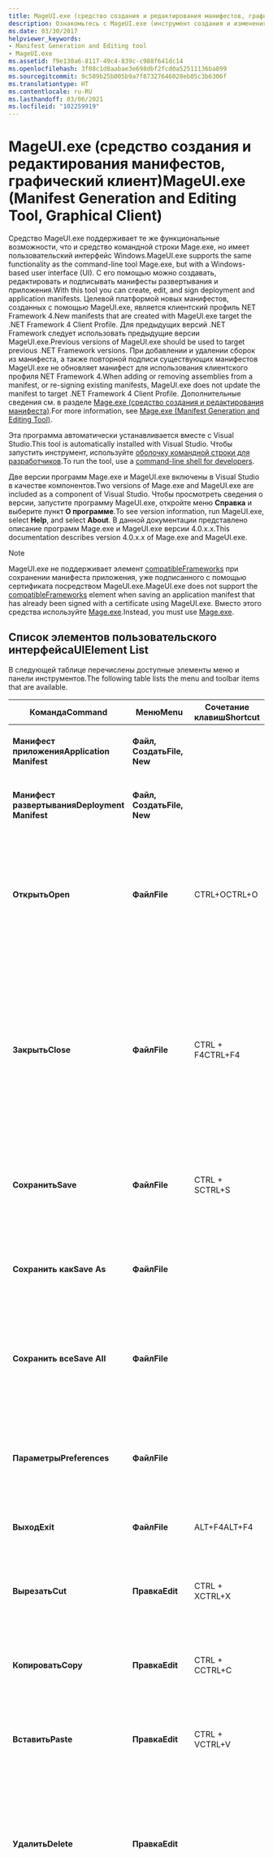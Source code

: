 ```yaml
---
title: MageUI.exe (средство создания и редактирования манифестов, графический клиент)
description: Ознакомьтесь с MageUI.exe (инструмент создания и изменения манифестов, графический клиент). С помощью этого инструмента графического пользовательского интерфейса можно создавать, редактировать и подписывать манифесты развертывания и приложения.
ms.date: 03/30/2017
helpviewer_keywords:
- Manifest Generation and Editing tool
- MageUI.exe
ms.assetid: f9e130a6-8117-49c4-839c-c988f641dc14
ms.openlocfilehash: 3f08c1d8aabae3e698dbf2fcd0a52511136ba899
ms.sourcegitcommit: 9c589b25b005b9a7f87327646020eb85c3b6306f
ms.translationtype: HT
ms.contentlocale: ru-RU
ms.lasthandoff: 03/06/2021
ms.locfileid: "102259919"
---
```

# <a name="mageuiexe-manifest-generation-and-editing-tool-graphical-client"></a><span data-ttu-id="c1126-104">MageUI.exe (средство создания и редактирования манифестов, графический клиент)</span><span class="sxs-lookup"><span data-stu-id="c1126-104">MageUI.exe (Manifest Generation and Editing Tool, Graphical Client)</span></span>

<span data-ttu-id="c1126-105">Средство MageUI.exe поддерживает те же функциональные возможности, что и средство командной строки Mage.exe, но имеет пользовательский интерфейс Windows.</span><span class="sxs-lookup"><span data-stu-id="c1126-105">MageUI.exe supports the same functionality as the command-line tool Mage.exe, but with a Windows-based user interface (UI).</span></span> <span data-ttu-id="c1126-106">С его помощью можно создавать, редактировать и подписывать манифесты развертывания и приложения.</span><span class="sxs-lookup"><span data-stu-id="c1126-106">With this tool you can create, edit, and sign deployment and application manifests.</span></span> <span data-ttu-id="c1126-107">Целевой платформой новых манифестов, созданных с помощью MageUI.exe, является клиентский профиль NET Framework 4.</span><span class="sxs-lookup"><span data-stu-id="c1126-107">New manifests that are created with MageUI.exe target the .NET Framework 4 Client Profile.</span></span> <span data-ttu-id="c1126-108">Для предыдущих версий .NET Framework следует использовать предыдущие версии MageUI.exe.</span><span class="sxs-lookup"><span data-stu-id="c1126-108">Previous versions of MageUI.exe should be used to target previous .NET Framework versions.</span></span> <span data-ttu-id="c1126-109">При добавлении и удалении сборок из манифеста, а также повторной подписи существующих манифестов MageUI.exe не обновляет манифест для использования клиентского профиля NET Framework 4.</span><span class="sxs-lookup"><span data-stu-id="c1126-109">When adding or removing assemblies from a manifest, or re-signing existing manifests, MageUI.exe does not update the manifest to target .NET Framework 4 Client Profile.</span></span> <span data-ttu-id="c1126-110">Дополнительные сведения см. в разделе [Mage.exe (средство создания и редактирования манифеста)](mage-exe-manifest-generation-and-editing-tool.md).</span><span class="sxs-lookup"><span data-stu-id="c1126-110">For more information, see [Mage.exe (Manifest Generation and Editing Tool)](mage-exe-manifest-generation-and-editing-tool.md).</span></span>

 <span data-ttu-id="c1126-111">Эта программа автоматически устанавливается вместе с Visual Studio.</span><span class="sxs-lookup"><span data-stu-id="c1126-111">This tool is automatically installed with Visual Studio.</span></span> <span data-ttu-id="c1126-112">Чтобы запустить инструмент, используйте [оболочку командной строки для разработчиков](/visualstudio/ide/reference/command-prompt-powershell).</span><span class="sxs-lookup"><span data-stu-id="c1126-112">To run the tool, use a [command-line shell for developers](/visualstudio/ide/reference/command-prompt-powershell).</span></span>

 <span data-ttu-id="c1126-113">Две версии программ Mage.exe и MageUI.exe включены в Visual Studio в качестве компонентов.</span><span class="sxs-lookup"><span data-stu-id="c1126-113">Two versions of Mage.exe and MageUI.exe are included as a component of Visual Studio.</span></span> <span data-ttu-id="c1126-114">Чтобы просмотреть сведения о версии, запустите программу MageUI.exe, откройте меню **Справка** и выберите пункт **О программе**.</span><span class="sxs-lookup"><span data-stu-id="c1126-114">To see version information, run MageUI.exe, select **Help**, and select **About**.</span></span> <span data-ttu-id="c1126-115">В данной документации представлено описание программ Mage.exe и MageUI.exe версии 4.0.x.x.</span><span class="sxs-lookup"><span data-stu-id="c1126-115">This documentation describes version 4.0.x.x of Mage.exe and MageUI.exe.</span></span>

> [!NOTE]
> <span data-ttu-id="c1126-116">MageUI.exe не поддерживает элемент [compatibleFrameworks](/visualstudio/deployment/compatibleframeworks-element-clickonce-deployment) при сохранении манифеста приложения, уже подписанного с помощью сертификата посредством MageUI.exe.</span><span class="sxs-lookup"><span data-stu-id="c1126-116">MageUI.exe does not support the [compatibleFrameworks](/visualstudio/deployment/compatibleframeworks-element-clickonce-deployment) element when saving an application manifest that has already been signed with a certificate using MageUI.exe.</span></span> <span data-ttu-id="c1126-117">Вместо этого средства используйте [Mage.exe](mage-exe-manifest-generation-and-editing-tool.md).</span><span class="sxs-lookup"><span data-stu-id="c1126-117">Instead, you must use [Mage.exe](mage-exe-manifest-generation-and-editing-tool.md).</span></span>  
  
## <a name="uielement-list"></a><span data-ttu-id="c1126-118">Список элементов пользовательского интерфейса</span><span class="sxs-lookup"><span data-stu-id="c1126-118">UIElement List</span></span>  

 <span data-ttu-id="c1126-119">В следующей таблице перечислены доступные элементы меню и панели инструментов.</span><span class="sxs-lookup"><span data-stu-id="c1126-119">The following table lists the menu and toolbar items that are available.</span></span>  
  
|<span data-ttu-id="c1126-120">Команда</span><span class="sxs-lookup"><span data-stu-id="c1126-120">Command</span></span>|<span data-ttu-id="c1126-121">Меню</span><span class="sxs-lookup"><span data-stu-id="c1126-121">Menu</span></span>|<span data-ttu-id="c1126-122">Сочетание клавиш</span><span class="sxs-lookup"><span data-stu-id="c1126-122">Shortcut</span></span>|<span data-ttu-id="c1126-123">Описание</span><span class="sxs-lookup"><span data-stu-id="c1126-123">Description</span></span>|  
|-------------|----------|--------------|-----------------|  
|<span data-ttu-id="c1126-124">**Манифест приложения**</span><span class="sxs-lookup"><span data-stu-id="c1126-124">**Application Manifest**</span></span>|<span data-ttu-id="c1126-125">**Файл, Создать**</span><span class="sxs-lookup"><span data-stu-id="c1126-125">**File, New**</span></span>||<span data-ttu-id="c1126-126">Создает новый манифест приложения.</span><span class="sxs-lookup"><span data-stu-id="c1126-126">Creates a new application manifest.</span></span>|  
|<span data-ttu-id="c1126-127">**Манифест развертывания**</span><span class="sxs-lookup"><span data-stu-id="c1126-127">**Deployment Manifest**</span></span>|<span data-ttu-id="c1126-128">**Файл, Создать**</span><span class="sxs-lookup"><span data-stu-id="c1126-128">**File, New**</span></span>||<span data-ttu-id="c1126-129">Создает новый манифест развертывания.</span><span class="sxs-lookup"><span data-stu-id="c1126-129">Creates a new deployment manifest.</span></span>|  
|<span data-ttu-id="c1126-130">**Открыть**</span><span class="sxs-lookup"><span data-stu-id="c1126-130">**Open**</span></span>|<span data-ttu-id="c1126-131">**Файл**</span><span class="sxs-lookup"><span data-stu-id="c1126-131">**File**</span></span>|<span data-ttu-id="c1126-132">CTRL+O</span><span class="sxs-lookup"><span data-stu-id="c1126-132">CTRL+O</span></span>|<span data-ttu-id="c1126-133">Открывает для редактирования существующий манифест развертывания, манифест приложения или лицензию доверия.</span><span class="sxs-lookup"><span data-stu-id="c1126-133">Opens an existing deployment manifest, application manifest, or trust license for editing.</span></span>|  
|<span data-ttu-id="c1126-134">**Закрыть**</span><span class="sxs-lookup"><span data-stu-id="c1126-134">**Close**</span></span>|<span data-ttu-id="c1126-135">**Файл**</span><span class="sxs-lookup"><span data-stu-id="c1126-135">**File**</span></span>|<span data-ttu-id="c1126-136">CTRL + F4</span><span class="sxs-lookup"><span data-stu-id="c1126-136">CTRL+F4</span></span>|<span data-ttu-id="c1126-137">Закрывает открытый файл.</span><span class="sxs-lookup"><span data-stu-id="c1126-137">Closes an open file.</span></span><br /><br /> <span data-ttu-id="c1126-138">Если файл был изменен, MageUI.exe выводит запрос о повторной подписи файла открытым ключом, парой ключей или сохраненным сертификатом.</span><span class="sxs-lookup"><span data-stu-id="c1126-138">If you modify a file before closing it, MageUI.exe prompts you to re-sign the file with a public key, key pair, or stored certificate.</span></span>|  
|<span data-ttu-id="c1126-139">**Сохранить**</span><span class="sxs-lookup"><span data-stu-id="c1126-139">**Save**</span></span>|<span data-ttu-id="c1126-140">**Файл**</span><span class="sxs-lookup"><span data-stu-id="c1126-140">**File**</span></span>|<span data-ttu-id="c1126-141">CTRL + S</span><span class="sxs-lookup"><span data-stu-id="c1126-141">CTRL+S</span></span>|<span data-ttu-id="c1126-142">Сохраняет на диск документ, на котором находится фокус пользовательского ввода.</span><span class="sxs-lookup"><span data-stu-id="c1126-142">Saves to disk the document which currently has user input focus.</span></span>|  
|<span data-ttu-id="c1126-143">**Сохранить как**</span><span class="sxs-lookup"><span data-stu-id="c1126-143">**Save As**</span></span>|<span data-ttu-id="c1126-144">**Файл**</span><span class="sxs-lookup"><span data-stu-id="c1126-144">**File**</span></span>||<span data-ttu-id="c1126-145">Сохраняет файл на диск, позволяя указать новое имя и местоположение файла.</span><span class="sxs-lookup"><span data-stu-id="c1126-145">Saves a file to disk, enabling you to supply a new file name and/or location.</span></span>|  
|<span data-ttu-id="c1126-146">**Сохранить все**</span><span class="sxs-lookup"><span data-stu-id="c1126-146">**Save All**</span></span>|<span data-ttu-id="c1126-147">**Файл**</span><span class="sxs-lookup"><span data-stu-id="c1126-147">**File**</span></span>||<span data-ttu-id="c1126-148">Сохраняет изменения, внесенные во все файлы, открытые в настоящий момент в программе MageUI.exe.</span><span class="sxs-lookup"><span data-stu-id="c1126-148">Saves the changes made to all files currently open within MageUI.exe.</span></span>|  
|<span data-ttu-id="c1126-149">**Параметры**</span><span class="sxs-lookup"><span data-stu-id="c1126-149">**Preferences**</span></span>|<span data-ttu-id="c1126-150">**Файл**</span><span class="sxs-lookup"><span data-stu-id="c1126-150">**File**</span></span>||<span data-ttu-id="c1126-151">Открывает диалоговое окно **Параметры**.</span><span class="sxs-lookup"><span data-stu-id="c1126-151">Opens the **Preferences** dialog box.</span></span> <span data-ttu-id="c1126-152">Дополнительные сведения см. в следующем разделе.</span><span class="sxs-lookup"><span data-stu-id="c1126-152">See the following section for more information.</span></span>|  
|<span data-ttu-id="c1126-153">**Выход**</span><span class="sxs-lookup"><span data-stu-id="c1126-153">**Exit**</span></span>|<span data-ttu-id="c1126-154">**Файл**</span><span class="sxs-lookup"><span data-stu-id="c1126-154">**File**</span></span>|<span data-ttu-id="c1126-155">ALT+F4</span><span class="sxs-lookup"><span data-stu-id="c1126-155">ALT+F4</span></span>|<span data-ttu-id="c1126-156">Закрывает программу MageUI.exe.</span><span class="sxs-lookup"><span data-stu-id="c1126-156">Quits MageUI.exe.</span></span>|  
|<span data-ttu-id="c1126-157">**Вырезать**</span><span class="sxs-lookup"><span data-stu-id="c1126-157">**Cut**</span></span>|<span data-ttu-id="c1126-158">**Правка**</span><span class="sxs-lookup"><span data-stu-id="c1126-158">**Edit**</span></span>|<span data-ttu-id="c1126-159">CTRL + X</span><span class="sxs-lookup"><span data-stu-id="c1126-159">CTRL+X</span></span>|<span data-ttu-id="c1126-160">Удаляет выделенный текст из приложения и перемещает его в буфер обмена системы.</span><span class="sxs-lookup"><span data-stu-id="c1126-160">Removes the currently selected text from the application and moves it to the system Clipboard.</span></span>|  
|<span data-ttu-id="c1126-161">**Копировать**</span><span class="sxs-lookup"><span data-stu-id="c1126-161">**Copy**</span></span>|<span data-ttu-id="c1126-162">**Правка**</span><span class="sxs-lookup"><span data-stu-id="c1126-162">**Edit**</span></span>|<span data-ttu-id="c1126-163">CTRL + C</span><span class="sxs-lookup"><span data-stu-id="c1126-163">CTRL+C</span></span>|<span data-ttu-id="c1126-164">Копирует выделенный текст в буфер обмена системы.</span><span class="sxs-lookup"><span data-stu-id="c1126-164">Copies the currently selected text to the system Clipboard.</span></span>|  
|<span data-ttu-id="c1126-165">**Вставить**</span><span class="sxs-lookup"><span data-stu-id="c1126-165">**Paste**</span></span>|<span data-ttu-id="c1126-166">**Правка**</span><span class="sxs-lookup"><span data-stu-id="c1126-166">**Edit**</span></span>|<span data-ttu-id="c1126-167">CTRL + V</span><span class="sxs-lookup"><span data-stu-id="c1126-167">CTRL+V</span></span>|<span data-ttu-id="c1126-168">Вставляет текст из буфера обмена системы в активный текстовый элемент.</span><span class="sxs-lookup"><span data-stu-id="c1126-168">Pastes text from the system Clipboard into the currently active text element.</span></span>|  
|<span data-ttu-id="c1126-169">**Удалить**</span><span class="sxs-lookup"><span data-stu-id="c1126-169">**Delete**</span></span>|<span data-ttu-id="c1126-170">**Правка**</span><span class="sxs-lookup"><span data-stu-id="c1126-170">**Edit**</span></span>||<span data-ttu-id="c1126-171">Удаляет выбранный в списке элемент, например лицензию доверия на вкладке **Манифест развертывания**.</span><span class="sxs-lookup"><span data-stu-id="c1126-171">Deletes an element currently selected in a list, such as a trust license on the **Deployment Manifest** tab.</span></span>|  
|<span data-ttu-id="c1126-172">**Закрыть все**</span><span class="sxs-lookup"><span data-stu-id="c1126-172">**Close All**</span></span>|<span data-ttu-id="c1126-173">**Окно**</span><span class="sxs-lookup"><span data-stu-id="c1126-173">**Window**</span></span>||<span data-ttu-id="c1126-174">Закрывает все файлы, открытые в MageUI.exe в настоящий момент.</span><span class="sxs-lookup"><span data-stu-id="c1126-174">Closes all files currently open in MageUI.exe.</span></span> <span data-ttu-id="c1126-175">Для файлов, которые требуется сохранить, MageUI.exe выводит соответствующий запрос.</span><span class="sxs-lookup"><span data-stu-id="c1126-175">If one or more files need saving, MageUI.exe prompts you to save them.</span></span> <span data-ttu-id="c1126-176">MageUI.exe также отображает запрос на выбор ключа подписи для каждого неподписанного или измененного файла.</span><span class="sxs-lookup"><span data-stu-id="c1126-176">MageUI.exe also prompts you to select a signing key for each unsigned or changed file.</span></span>|  
|<span data-ttu-id="c1126-177">**О программе**</span><span class="sxs-lookup"><span data-stu-id="c1126-177">**About**</span></span>|<span data-ttu-id="c1126-178">**Справка**</span><span class="sxs-lookup"><span data-stu-id="c1126-178">**Help**</span></span>||<span data-ttu-id="c1126-179">Отображает сведения о версии MageUI.exe и соответствующих авторских правах.</span><span class="sxs-lookup"><span data-stu-id="c1126-179">Displays version and copyright information about MageUI.exe.</span></span>|  
  
## <a name="preferences-dialog-box"></a><span data-ttu-id="c1126-180">Диалоговое окно "Параметры"</span><span class="sxs-lookup"><span data-stu-id="c1126-180">Preferences Dialog Box</span></span>  

 <span data-ttu-id="c1126-181">Диалоговое окно **Параметры** содержит следующие элементы.</span><span class="sxs-lookup"><span data-stu-id="c1126-181">The **Preferences** dialog box contains the following elements.</span></span>  
  
|<span data-ttu-id="c1126-182">Элемент пользовательского интерфейса</span><span class="sxs-lookup"><span data-stu-id="c1126-182">UI Element</span></span>|<span data-ttu-id="c1126-183">Описание</span><span class="sxs-lookup"><span data-stu-id="c1126-183">Description</span></span>|  
|----------------|-----------------|  
|<span data-ttu-id="c1126-184">**Подписывать при сохранении**</span><span class="sxs-lookup"><span data-stu-id="c1126-184">**Sign on save**</span></span>|<span data-ttu-id="c1126-185">Выводит запрос на подпись файла при сохранении внесенных изменений.</span><span class="sxs-lookup"><span data-stu-id="c1126-185">Prompts you to sign a file whenever you save your modifications.</span></span>|  
|<span data-ttu-id="c1126-186">**Использовать сертификат подписи по умолчанию**</span><span class="sxs-lookup"><span data-stu-id="c1126-186">**Use default signing certificate**</span></span>|<span data-ttu-id="c1126-187">Использует для подписи всех файлов ключ, введенный в текстовом поле **Файл сертификата**.</span><span class="sxs-lookup"><span data-stu-id="c1126-187">Uses the key entered in the **Certificate file** text box to sign all files.</span></span> <span data-ttu-id="c1126-188">В результате будет отключен запрос на подпись, который обычно выводится при сохранении файла, если выбран параметр **Подписывать при сохранении**.</span><span class="sxs-lookup"><span data-stu-id="c1126-188">This eliminates the signing prompt that typically appears when you save a file and **Sign on Save** is selected.</span></span> <span data-ttu-id="c1126-189">Для выбора файла ключа нажмите кнопку с многоточием ( **...** ), расположенную рядом с текстовым полем **Файл сертификата**.</span><span class="sxs-lookup"><span data-stu-id="c1126-189">Use the ellipsis (**…**) button next to the **Certificate file** text box to select a key file.</span></span>|  
|<span data-ttu-id="c1126-190">Алгоритм хэш-кода</span><span class="sxs-lookup"><span data-stu-id="c1126-190">Digest algorithm</span></span>|<span data-ttu-id="c1126-191">Определяет алгоритм создания дайджестов зависимостей.</span><span class="sxs-lookup"><span data-stu-id="c1126-191">Specifies the algorithm to generate dependency digests with.</span></span> <span data-ttu-id="c1126-192">Допустимые значения: sha256RSA и sha1RSA.</span><span class="sxs-lookup"><span data-stu-id="c1126-192">Value must be "sha256RSA" or "sha1RSA".</span></span> <span data-ttu-id="c1126-193">Значение по умолчанию — SHA1.</span><span class="sxs-lookup"><span data-stu-id="c1126-193">Uses SHA1 as the default.</span></span> <span data-ttu-id="c1126-194">Используется как в манифестах приложения, так и в манифестах развертывания.</span><span class="sxs-lookup"><span data-stu-id="c1126-194">Used both in application and deployment manifests.</span></span> <span data-ttu-id="c1126-195">Если при сохранении манифеста пользователь предоставляет сертификат, то при создании дайджестов зависимостей используются указанные в сертификате алгоритмы.</span><span class="sxs-lookup"><span data-stu-id="c1126-195">If the user provides a certificate when saving the manifest, uses the algorithms in the certificate to generate dependency digests with.</span></span>|  
  
## <a name="signing-options-dialog-box"></a><span data-ttu-id="c1126-196">Диалоговое окно "Параметры создания подписей"</span><span class="sxs-lookup"><span data-stu-id="c1126-196">Signing Options Dialog Box</span></span>  

 <span data-ttu-id="c1126-197">Диалоговое окно **Параметры создания подписей** отображается при сохранении манифеста или лицензии доверия в первый раз, а также при изменении манифеста или лицензии доверия.</span><span class="sxs-lookup"><span data-stu-id="c1126-197">The **Signing Options** dialog box appears when you save a manifest or trust license for the first time, or when you change a manifest or trust license.</span></span> <span data-ttu-id="c1126-198">Это окно появляется, только если в диалоговом окне **Параметры** выбран параметр **Подписывать при сохранении**.</span><span class="sxs-lookup"><span data-stu-id="c1126-198">It only appears if the **Sign on Save** option in the **Preferences** dialog box is selected.</span></span> <span data-ttu-id="c1126-199">При подписи манифеста, задающего значение в текстовом поле **URI-код метки времени**, необходимо подключение к Интернету.</span><span class="sxs-lookup"><span data-stu-id="c1126-199">You must be connected to the Internet when signing a manifest that specifies a value in the **TimeStamping URI** text box.</span></span>  
  
 <span data-ttu-id="c1126-200">Это диалоговое окно содержит следующие элементы.</span><span class="sxs-lookup"><span data-stu-id="c1126-200">This dialog box contains the following elements.</span></span>  
  
|<span data-ttu-id="c1126-201">Элемент пользовательского интерфейса</span><span class="sxs-lookup"><span data-stu-id="c1126-201">UI Element</span></span>|<span data-ttu-id="c1126-202">Описание</span><span class="sxs-lookup"><span data-stu-id="c1126-202">Description</span></span>|  
|----------------|-----------------|  
|<span data-ttu-id="c1126-203">**Подписывать файлом сертификата**</span><span class="sxs-lookup"><span data-stu-id="c1126-203">**Sign with certificate file**</span></span>|<span data-ttu-id="c1126-204">Подписывает манифест цифровым сертификатом, хранящимся в файловой системе.</span><span class="sxs-lookup"><span data-stu-id="c1126-204">Signs the manifest with a digital certificate stored on the file system.</span></span>|  
|<span data-ttu-id="c1126-205">**Файл**</span><span class="sxs-lookup"><span data-stu-id="c1126-205">**File**</span></span>|<span data-ttu-id="c1126-206">Предоставляет область для ввода пути к PFX-файлу, представляющему сертификат.</span><span class="sxs-lookup"><span data-stu-id="c1126-206">Provides an area to type the path to the .pfx file representing the certificate.</span></span>|  
|<span data-ttu-id="c1126-207">**...**</span><span class="sxs-lookup"><span data-stu-id="c1126-207">**...**</span></span>|<span data-ttu-id="c1126-208">Открывает диалоговое окно **Выбор файла**, где можно выбрать существующий PFX-файл.</span><span class="sxs-lookup"><span data-stu-id="c1126-208">Opens a **Choose File** dialog box for selecting an existing .pfx file.</span></span>|  
|<span data-ttu-id="c1126-209">**Создать**</span><span class="sxs-lookup"><span data-stu-id="c1126-209">**New**</span></span>|<span data-ttu-id="c1126-210">Создает новый PFX-файл, не подлежащий проверке при помощи центра сертификации.</span><span class="sxs-lookup"><span data-stu-id="c1126-210">Generates a new .pfx that is not verifiable through a Certificate Authority (CA).</span></span> <span data-ttu-id="c1126-211">Подробнее о типах сертификатов, используемых для подписи развертываний ClickOnce, см. в разделе [Общие сведения о развертывании доверенных приложений](/visualstudio/deployment/trusted-application-deployment-overview).</span><span class="sxs-lookup"><span data-stu-id="c1126-211">For more information about the types of certificates used for signing ClickOnce deployments, see [Trusted Application Deployment Overview](/visualstudio/deployment/trusted-application-deployment-overview).</span></span>|  
|<span data-ttu-id="c1126-212">**Пароль**</span><span class="sxs-lookup"><span data-stu-id="c1126-212">**Password**</span></span>|<span data-ttu-id="c1126-213">Предоставляет область для ввода пароля, используемого для подписи этим сертификатом.</span><span class="sxs-lookup"><span data-stu-id="c1126-213">Provides an area to type the password used for signing with this certificate.</span></span> <span data-ttu-id="c1126-214">Если пароль не требуется, это поле можно оставить пустым.</span><span class="sxs-lookup"><span data-stu-id="c1126-214">If not applicable, can be left blank.</span></span>|  
|<span data-ttu-id="c1126-215">**Подписывать сохраненным сертификатом**</span><span class="sxs-lookup"><span data-stu-id="c1126-215">**Sign with stored certificate**</span></span>|<span data-ttu-id="c1126-216">Отображает список цифровых сертификатов, находящихся в хранилище сертификатов на компьютере, в котором можно выбрать нужный сертификат.</span><span class="sxs-lookup"><span data-stu-id="c1126-216">Displays a selectable list of digital certificates stored in your computer's certificate store.</span></span>|  
|<span data-ttu-id="c1126-217">**URI-код метки времени**</span><span class="sxs-lookup"><span data-stu-id="c1126-217">**TimeStamping URI**</span></span>|<span data-ttu-id="c1126-218">Отображает URL-адрес (уникальный код ресурса) службы цифровых меток времени.</span><span class="sxs-lookup"><span data-stu-id="c1126-218">Displays the Uniform Resource Locator (URI) of a digital timestamping service.</span></span> <span data-ttu-id="c1126-219">Установка меток времени в манифестах предотвращает необходимость повторной подписи манифестов, когда срок действия цифрового сертификата истекает до развертывания следующей версии приложения.</span><span class="sxs-lookup"><span data-stu-id="c1126-219">Timestamping the manifests prevents you from having to re-sign the manifests if your digital certificate expires before you deploy the next version of your application.</span></span> <span data-ttu-id="c1126-220">Дополнительные сведения см. в статье [Члены программы корневых сертификатов Windows](/previous-versions/windows/it-pro/windows-server-2012-R2-and-2012/dn265983(v=ws.11)) и в разделе [ClickOnce и технология Authenticode](/visualstudio/deployment/clickonce-and-authenticode).</span><span class="sxs-lookup"><span data-stu-id="c1126-220">For more information, see [Windows root certificate program members](/previous-versions/windows/it-pro/windows-server-2012-R2-and-2012/dn265983(v=ws.11)) and [ClickOnce and Authenticode](/visualstudio/deployment/clickonce-and-authenticode).</span></span>|  
|<span data-ttu-id="c1126-221">**Не подписывать**</span><span class="sxs-lookup"><span data-stu-id="c1126-221">**Don't Sign**</span></span>|<span data-ttu-id="c1126-222">Позволяет сохранить манифест без добавления подписи из цифрового сертификата.</span><span class="sxs-lookup"><span data-stu-id="c1126-222">Allows you to save the manifest without adding a signature from a digital certificate.</span></span>|  
  
## <a name="tab-and-panel-descriptions"></a><span data-ttu-id="c1126-223">Описания вкладок и областей</span><span class="sxs-lookup"><span data-stu-id="c1126-223">Tab and Panel Descriptions</span></span>  

 <span data-ttu-id="c1126-224">Когда документ открывается в MageUI.exe, он отображается на отдельной вкладке.</span><span class="sxs-lookup"><span data-stu-id="c1126-224">When you open a document with MageUI.exe, it appears within its own tab page.</span></span> <span data-ttu-id="c1126-225">Каждая вкладка содержит набор областей свойств.</span><span class="sxs-lookup"><span data-stu-id="c1126-225">Each tab contains a set of property panels.</span></span> <span data-ttu-id="c1126-226">Области содержат сгруппированные поднаборы данных документа.</span><span class="sxs-lookup"><span data-stu-id="c1126-226">The panels contain grouped subsets of the document's data.</span></span>  
  
### <a name="application-manifest-tab"></a><span data-ttu-id="c1126-227">Вкладка "Манифест приложения"</span><span class="sxs-lookup"><span data-stu-id="c1126-227">Application Manifest Tab</span></span>  

 <span data-ttu-id="c1126-228">На вкладке **Манифест приложения** приводится содержимое манифеста приложения.</span><span class="sxs-lookup"><span data-stu-id="c1126-228">The **Application Manifest** tab displays the contents of an application manifest.</span></span> <span data-ttu-id="c1126-229">В манифесте приложения описаны все файлы, включенные в развертывание, а также разрешения, требуемые для выполнения приложения на клиентском компьютере.</span><span class="sxs-lookup"><span data-stu-id="c1126-229">The application manifest describes all files included with the deployment, and the permissions required for the application to run on the client.</span></span>  
  
 <span data-ttu-id="c1126-230">Вкладка **Манифест приложения** содержит перечисленные ниже вкладки.</span><span class="sxs-lookup"><span data-stu-id="c1126-230">The **Application Manifest** tab contains the following tabs.</span></span>  
  
|<span data-ttu-id="c1126-231">Элемент пользовательского интерфейса</span><span class="sxs-lookup"><span data-stu-id="c1126-231">UI Element</span></span>|<span data-ttu-id="c1126-232">Описание</span><span class="sxs-lookup"><span data-stu-id="c1126-232">Description</span></span>|  
|----------------|-----------------|  
|<span data-ttu-id="c1126-233">**Name**</span><span class="sxs-lookup"><span data-stu-id="c1126-233">**Name**</span></span>|<span data-ttu-id="c1126-234">Задает идентификационные сведения о развертывании.</span><span class="sxs-lookup"><span data-stu-id="c1126-234">Specifies identifying information about this deployment.</span></span>|  
|<span data-ttu-id="c1126-235">**Описание**</span><span class="sxs-lookup"><span data-stu-id="c1126-235">**Description**</span></span>|<span data-ttu-id="c1126-236">Задает сведения об издателе, продукте и поддержке.</span><span class="sxs-lookup"><span data-stu-id="c1126-236">Specifies publisher, product, and support information.</span></span>|  
|<span data-ttu-id="c1126-237">**Параметры приложения**</span><span class="sxs-lookup"><span data-stu-id="c1126-237">**Application Options**</span></span>|<span data-ttu-id="c1126-238">Определяет, является ли это приложение браузерным и является ли этот манифест источником информации о доверии.</span><span class="sxs-lookup"><span data-stu-id="c1126-238">Specifies whether this is a browser application, and whether this manifest is the source of trust information.</span></span>|  
|<span data-ttu-id="c1126-239">**Файлы**</span><span class="sxs-lookup"><span data-stu-id="c1126-239">**Files**</span></span>|<span data-ttu-id="c1126-240">Задает все файлы, образующие это развертывание.</span><span class="sxs-lookup"><span data-stu-id="c1126-240">Specifies all of the files that constitute this deployment.</span></span>|  
|<span data-ttu-id="c1126-241">**Требуемые разрешения**</span><span class="sxs-lookup"><span data-stu-id="c1126-241">**Permissions Required**</span></span>|<span data-ttu-id="c1126-242">Задает минимальный набор разрешений, требуемый для выполнения приложения на клиентском компьютере.</span><span class="sxs-lookup"><span data-stu-id="c1126-242">Specifies the minimum permission set required by the application to run on a client.</span></span>|  
  
### <a name="name-tab"></a><span data-ttu-id="c1126-243">Вкладка "Имя"</span><span class="sxs-lookup"><span data-stu-id="c1126-243">Name Tab</span></span>  

 <span data-ttu-id="c1126-244">При создании или открытии манифеста приложения отображается вкладка **Имя**.</span><span class="sxs-lookup"><span data-stu-id="c1126-244">The **Name** tab is displayed when you first create or open an application manifest.</span></span> <span data-ttu-id="c1126-245">Она содержит уникальный идентификатор развертывания. На ней также может указываться допустимая целевая платформа.</span><span class="sxs-lookup"><span data-stu-id="c1126-245">It uniquely identifies the deployment, and optionally specifies a valid target platform.</span></span>  
  
|<span data-ttu-id="c1126-246">Элемент пользовательского интерфейса</span><span class="sxs-lookup"><span data-stu-id="c1126-246">UI Element</span></span>|<span data-ttu-id="c1126-247">Описание</span><span class="sxs-lookup"><span data-stu-id="c1126-247">Description</span></span>|  
|----------------|-----------------|  
|<span data-ttu-id="c1126-248">**Name**</span><span class="sxs-lookup"><span data-stu-id="c1126-248">**Name**</span></span>|<span data-ttu-id="c1126-249">Обязательный.</span><span class="sxs-lookup"><span data-stu-id="c1126-249">Required.</span></span> <span data-ttu-id="c1126-250">Имя манифеста приложения.</span><span class="sxs-lookup"><span data-stu-id="c1126-250">The name of the application manifest.</span></span> <span data-ttu-id="c1126-251">Как правило, совпадает с именем файла.</span><span class="sxs-lookup"><span data-stu-id="c1126-251">Usually the same as the file name.</span></span>|  
|<span data-ttu-id="c1126-252">**Version**</span><span class="sxs-lookup"><span data-stu-id="c1126-252">**Version**</span></span>|<span data-ttu-id="c1126-253">Обязательный.</span><span class="sxs-lookup"><span data-stu-id="c1126-253">Required.</span></span> <span data-ttu-id="c1126-254">Номер версии развертывания в форме *N.N.N.N*.</span><span class="sxs-lookup"><span data-stu-id="c1126-254">The version number of the deployment in the form *N.N.N.N*.</span></span> <span data-ttu-id="c1126-255">Обязательным является только первый основной номер сборки.</span><span class="sxs-lookup"><span data-stu-id="c1126-255">Only the first major build number is required.</span></span> <span data-ttu-id="c1126-256">Например, для приложения версии 1.0 допустимы значения `1`, `1.0`, `1.0.0` и `1.0.0.0`.</span><span class="sxs-lookup"><span data-stu-id="c1126-256">For example, for version 1.0 of an application, valid values would include `1`, `1.0`, `1.0.0`, and `1.0.0.0`.</span></span>|  
|<span data-ttu-id="c1126-257">**Процессор**</span><span class="sxs-lookup"><span data-stu-id="c1126-257">**Processor**</span></span>|<span data-ttu-id="c1126-258">Необязательный элемент.</span><span class="sxs-lookup"><span data-stu-id="c1126-258">Optional.</span></span> <span data-ttu-id="c1126-259">Архитектура компьютера, в которой может выполняться это развертывание.</span><span class="sxs-lookup"><span data-stu-id="c1126-259">The machine architecture on which this deployment can run.</span></span> <span data-ttu-id="c1126-260">Значение по умолчанию — `msil`, то есть язык MSIL, который является форматом по умолчанию для всех управляемых сборок.</span><span class="sxs-lookup"><span data-stu-id="c1126-260">The default is `msil`, or Microsoft Intermediate Language, which is the default format of all managed assemblies.</span></span> <span data-ttu-id="c1126-261">Это поле следует изменять, если была выполнена предварительная компиляция сборок приложения для конкретной архитектуры.</span><span class="sxs-lookup"><span data-stu-id="c1126-261">Change this field if you have pre-compiled the assemblies in your application for a specific architecture.</span></span> <span data-ttu-id="c1126-262">Подробнее о предварительной компиляции см. в разделе [Ngen.exe (генератор образов в машинном коде)](ngen-exe-native-image-generator.md).</span><span class="sxs-lookup"><span data-stu-id="c1126-262">For more information about pre-compilation, see [Ngen.exe (Native Image Generator)](ngen-exe-native-image-generator.md).</span></span>|  
|<span data-ttu-id="c1126-263">**Язык и региональные параметры**</span><span class="sxs-lookup"><span data-stu-id="c1126-263">**Culture**</span></span>|<span data-ttu-id="c1126-264">Необязательный элемент.</span><span class="sxs-lookup"><span data-stu-id="c1126-264">Optional.</span></span> <span data-ttu-id="c1126-265">Состоящий из двух частей ISO-код страны и региона, где будет выполняться приложение.</span><span class="sxs-lookup"><span data-stu-id="c1126-265">The two-part ISO country and region code in which this application runs.</span></span> <span data-ttu-id="c1126-266">Значение по умолчанию — `neutral`.</span><span class="sxs-lookup"><span data-stu-id="c1126-266">The default is `neutral`.</span></span>|  
|<span data-ttu-id="c1126-267">**Токен открытого ключа**</span><span class="sxs-lookup"><span data-stu-id="c1126-267">**Public key token**</span></span>|<span data-ttu-id="c1126-268">Необязательно.</span><span class="sxs-lookup"><span data-stu-id="c1126-268">Optional.</span></span> <span data-ttu-id="c1126-269">Открытый ключ, которым был подписан этот манифест приложения.</span><span class="sxs-lookup"><span data-stu-id="c1126-269">The public key with which this application manifest has been signed.</span></span> <span data-ttu-id="c1126-270">Если это новый или неподписанный манифест, в этом поле будет значение `Unsigned`.</span><span class="sxs-lookup"><span data-stu-id="c1126-270">If this is a new or unsigned manifest, this field will appear as `Unsigned`.</span></span>|  
  
### <a name="description-tab"></a><span data-ttu-id="c1126-271">Вкладка "Описание"</span><span class="sxs-lookup"><span data-stu-id="c1126-271">Description Tab</span></span>  

 <span data-ttu-id="c1126-272">Эти сведения обычно содержатся в манифесте развертывания.</span><span class="sxs-lookup"><span data-stu-id="c1126-272">This information is usually provided within the deployment manifest.</span></span> <span data-ttu-id="c1126-273">Эти поля можно изменять только в том случае, если на вкладке **Параметры приложения** установлен флажок **Использовать манифест приложения для доверенной информации**.</span><span class="sxs-lookup"><span data-stu-id="c1126-273">These fields can only be modified if the **Use Application Manifest Trust Information** check box is selected on the **Application Options** tab.</span></span>  
  
|<span data-ttu-id="c1126-274">Элемент пользовательского интерфейса</span><span class="sxs-lookup"><span data-stu-id="c1126-274">UI Element</span></span>|<span data-ttu-id="c1126-275">Описание</span><span class="sxs-lookup"><span data-stu-id="c1126-275">Description</span></span>|  
|----------------|-----------------|  
|<span data-ttu-id="c1126-276">**Издатель**</span><span class="sxs-lookup"><span data-stu-id="c1126-276">**Publisher**</span></span>|<span data-ttu-id="c1126-277">Имя лица или организации, ответственных за приложение.</span><span class="sxs-lookup"><span data-stu-id="c1126-277">The name of the person or organization responsible for the application.</span></span> <span data-ttu-id="c1126-278">Это значение используется как имя папки в меню "Пуск".</span><span class="sxs-lookup"><span data-stu-id="c1126-278">This value is used as the Start menu folder name.</span></span>|  
|<span data-ttu-id="c1126-279">**Продукт**</span><span class="sxs-lookup"><span data-stu-id="c1126-279">**Product**</span></span>|<span data-ttu-id="c1126-280">Полное название продукта.</span><span class="sxs-lookup"><span data-stu-id="c1126-280">The full product name.</span></span> <span data-ttu-id="c1126-281">Если на вкладке **Параметры развертывания** манифеста развертывания для элемента **Тип приложения** выбрано значение **Установить локально**, это название появится в ссылке меню **Пуск** и в диалоговом окне **Установка и удаление программ** для этого приложения.</span><span class="sxs-lookup"><span data-stu-id="c1126-281">If you selected **Install Locally** for the **Application Type** element on the **Deployment Options** tab of the deployment manifest, this name will be what appears in the **Start** menu link and in **Add or Remove Programs** for this application.</span></span>|  
|<span data-ttu-id="c1126-282">**Техническая поддержка**</span><span class="sxs-lookup"><span data-stu-id="c1126-282">**Support Location**</span></span>|<span data-ttu-id="c1126-283">URL-адрес, по которому заказчики могут получить справку и поддержку по приложению.</span><span class="sxs-lookup"><span data-stu-id="c1126-283">The URL from which customers can obtain help and support for the application.</span></span>|  
  
### <a name="application-options-tab"></a><span data-ttu-id="c1126-284">Вкладка "Параметры приложения"</span><span class="sxs-lookup"><span data-stu-id="c1126-284">Application Options Tab</span></span>  
  
|<span data-ttu-id="c1126-285">Элемент пользовательского интерфейса</span><span class="sxs-lookup"><span data-stu-id="c1126-285">UI Element</span></span>|<span data-ttu-id="c1126-286">Описание</span><span class="sxs-lookup"><span data-stu-id="c1126-286">Description</span></span>|  
|----------------|-----------------|  
|<span data-ttu-id="c1126-287">**Приложение браузера Windows Presentation Foundation**</span><span class="sxs-lookup"><span data-stu-id="c1126-287">**Windows Presentation Foundation Browser Application**</span></span>|<span data-ttu-id="c1126-288">Указывает, является ли это приложение приложением WPF, выполняемым в браузере как приложение браузера XAML (XBAP).</span><span class="sxs-lookup"><span data-stu-id="c1126-288">Specifies whether this is a WPF application that runs in the browser as a XAML browser application (XBAP).</span></span>|  
|<span data-ttu-id="c1126-289">**Использовать манифест приложения для доверенной информации**</span><span class="sxs-lookup"><span data-stu-id="c1126-289">**Use Application Manifest Trust Information**</span></span>|<span data-ttu-id="c1126-290">Указывает, содержит ли этот манифест доверенную информацию.</span><span class="sxs-lookup"><span data-stu-id="c1126-290">Specifies whether this manifest contains trust information.</span></span>|  
  
### <a name="files-tab"></a><span data-ttu-id="c1126-291">Вкладка "Файлы"</span><span class="sxs-lookup"><span data-stu-id="c1126-291">Files Tab</span></span>  
  
|<span data-ttu-id="c1126-292">Элемент пользовательского интерфейса</span><span class="sxs-lookup"><span data-stu-id="c1126-292">UI Element</span></span>|<span data-ttu-id="c1126-293">Описание</span><span class="sxs-lookup"><span data-stu-id="c1126-293">Description</span></span>|  
|----------------|-----------------|  
|<span data-ttu-id="c1126-294">**Каталог приложения**</span><span class="sxs-lookup"><span data-stu-id="c1126-294">**Application directory**</span></span>|<span data-ttu-id="c1126-295">Каталог, в котором находятся файлы приложения.</span><span class="sxs-lookup"><span data-stu-id="c1126-295">The directory in which the application's files reside.</span></span> <span data-ttu-id="c1126-296">Для выбора каталога нажмите кнопку с многоточием ( **…** ).</span><span class="sxs-lookup"><span data-stu-id="c1126-296">Use the ellipses (**…**) button to select the directory.</span></span>|  
|<span data-ttu-id="c1126-297">**Заполнить**</span><span class="sxs-lookup"><span data-stu-id="c1126-297">**Populate**</span></span>|<span data-ttu-id="c1126-298">Добавляет в манифест приложения все файлы из каталога приложения и его подкаталогов.</span><span class="sxs-lookup"><span data-stu-id="c1126-298">Adds all of the files in the application directory and subdirectories to the application manifest.</span></span> <span data-ttu-id="c1126-299">Если средство MageUI.exe находит в каталоге единственный исполняемый файл, оно автоматически отмечает его как точку входа, то есть этот файл будет выполнен первым при запуске приложения ClickOnce на клиентском компьютере.</span><span class="sxs-lookup"><span data-stu-id="c1126-299">If MageUI.exe finds a single executable file in the directory, it automatically marks this as the Entry Point, which is the file first executed when the ClickOnce application is launched on the client.</span></span>|  
|<span data-ttu-id="c1126-300">**Файлы приложения**</span><span class="sxs-lookup"><span data-stu-id="c1126-300">**Application Files**</span></span>|<span data-ttu-id="c1126-301">Список всех файлов в приложении.</span><span class="sxs-lookup"><span data-stu-id="c1126-301">Lists all of the files in the application.</span></span> <span data-ttu-id="c1126-302">Каждый файл имеет три редактируемых атрибута, которые рассматриваются ниже.</span><span class="sxs-lookup"><span data-stu-id="c1126-302">Each file has three editable attributes, discussed below.</span></span>|  
|<span data-ttu-id="c1126-303">**Тип файла**</span><span class="sxs-lookup"><span data-stu-id="c1126-303">**File Type**</span></span>|<span data-ttu-id="c1126-304">Файл может иметь один из четырех следующих типов:</span><span class="sxs-lookup"><span data-stu-id="c1126-304">File Type can be one of four values:</span></span><br /><br /> <span data-ttu-id="c1126-305">— Нет.</span><span class="sxs-lookup"><span data-stu-id="c1126-305">-   None.</span></span><br /><span data-ttu-id="c1126-306">— Точка входа.</span><span class="sxs-lookup"><span data-stu-id="c1126-306">-   Entry Point.</span></span> <span data-ttu-id="c1126-307">Основной исполняемый файл приложения.</span><span class="sxs-lookup"><span data-stu-id="c1126-307">The application's primary executable.</span></span> <span data-ttu-id="c1126-308">Только один исполняемый файл может быть помечен как точка входа.</span><span class="sxs-lookup"><span data-stu-id="c1126-308">Only one executable file can be marked as the entry point.</span></span><br /><span data-ttu-id="c1126-309">— Файл данных.</span><span class="sxs-lookup"><span data-stu-id="c1126-309">-   Data File.</span></span> <span data-ttu-id="c1126-310">Файл, например в формате XML, который предоставляет данные приложению.</span><span class="sxs-lookup"><span data-stu-id="c1126-310">A file, such as an XML file, that supplies data to the application.</span></span><br /><span data-ttu-id="c1126-311">— Файл значка.</span><span class="sxs-lookup"><span data-stu-id="c1126-311">-   Icon File.</span></span> <span data-ttu-id="c1126-312">Значок приложения, который отображается на рабочем столе или в углу окна приложения.</span><span class="sxs-lookup"><span data-stu-id="c1126-312">An application icon, such as appears on the desktop or in the corner of an application's window.</span></span>|  
|<span data-ttu-id="c1126-313">**Необязательный**</span><span class="sxs-lookup"><span data-stu-id="c1126-313">**Optional**</span></span>|<span data-ttu-id="c1126-314">Файлы, отмеченные как необязательные, не загружаются при первичной установке или обновлении, однако они могут быть загружены с помощью API развертывания по запросу System.Deployment во время выполнения.</span><span class="sxs-lookup"><span data-stu-id="c1126-314">Files marked optional are not downloaded on initial install or update, but may be downloaded at run time using the System.Deployment On-Demand API.</span></span> <span data-ttu-id="c1126-315">Дополнительные сведения см. в разделе [Пошаговое руководство: скачивание сборок по требованию с помощью API развертывания ClickOnce с использованием конструктора](/visualstudio/deployment/walkthrough-downloading-assemblies-on-demand-with-the-clickonce-deployment-api-using-the-designer).</span><span class="sxs-lookup"><span data-stu-id="c1126-315">For more information, see [Walkthrough: Downloading Assemblies on Demand with the ClickOnce Deployment API Using the Designer](/visualstudio/deployment/walkthrough-downloading-assemblies-on-demand-with-the-clickonce-deployment-api-using-the-designer).</span></span>|  
|<span data-ttu-id="c1126-316">**Группа**</span><span class="sxs-lookup"><span data-stu-id="c1126-316">**Group**</span></span>|<span data-ttu-id="c1126-317">Метка для набора необязательных файлов.</span><span class="sxs-lookup"><span data-stu-id="c1126-317">A label for a set of optional files.</span></span> <span data-ttu-id="c1126-318">Метку "Группа" можно применить к набору файлов, а затем воспользоваться API развертывания по запросу, чтобы загрузить пакет файлов в одном вызове API.</span><span class="sxs-lookup"><span data-stu-id="c1126-318">You can apply a Group label to a set of files, and use the On-Demand API to download a batch of files with a single API call.</span></span>|  
  
### <a name="permissions-required-tab"></a><span data-ttu-id="c1126-319">Вкладка "Требуемые разрешения"</span><span class="sxs-lookup"><span data-stu-id="c1126-319">Permissions Required Tab</span></span>  

 <span data-ttu-id="c1126-320">Вкладка **Требуемые разрешения** позволяет предоставить приложению более широкий доступ к локальному компьютеру по сравнению с доступом, определенным параметрами по умолчанию.</span><span class="sxs-lookup"><span data-stu-id="c1126-320">Use the **Permissions Required** tab if you need to grant your application more access to the local computer than is granted by default.</span></span> <span data-ttu-id="c1126-321">Дополнительные сведения см. в разделе [Защита приложений ClickOnce](/visualstudio/deployment/securing-clickonce-applications).</span><span class="sxs-lookup"><span data-stu-id="c1126-321">For more information, see [Securing ClickOnce Applications](/visualstudio/deployment/securing-clickonce-applications).</span></span>  
  
|<span data-ttu-id="c1126-322">Элемент пользовательского интерфейса</span><span class="sxs-lookup"><span data-stu-id="c1126-322">UI Element</span></span>|<span data-ttu-id="c1126-323">Описание</span><span class="sxs-lookup"><span data-stu-id="c1126-323">Description</span></span>|  
|----------------|-----------------|  
|<span data-ttu-id="c1126-324">**Тип набора разрешений**</span><span class="sxs-lookup"><span data-stu-id="c1126-324">**Permission set type**</span></span>|<span data-ttu-id="c1126-325">Минимальный набор разрешений, требуемый для выполнения данного приложения на клиентском компьютере.</span><span class="sxs-lookup"><span data-stu-id="c1126-325">The minimum permission set required by this application to run on the client.</span></span> <span data-ttu-id="c1126-326">Описание наборов разрешений и требуемых ими разрешений см. в разделе [Именованные наборы разрешений](/previous-versions/dotnet/netframework-4.0/4652tyx7(v=vs.100)).</span><span class="sxs-lookup"><span data-stu-id="c1126-326">For a description of these permission sets and which permissions they do or do not demand, see [Named Permission Sets](/previous-versions/dotnet/netframework-4.0/4652tyx7(v=vs.100)).</span></span>|  
|<span data-ttu-id="c1126-327">**Подробные сведения**</span><span class="sxs-lookup"><span data-stu-id="c1126-327">**Details**</span></span>|<span data-ttu-id="c1126-328">XML-код, созданный для манифеста приложения, который должен представлять набор разрешений.</span><span class="sxs-lookup"><span data-stu-id="c1126-328">The XML created for the application manifest to represent the permission set.</span></span> <span data-ttu-id="c1126-329">Для редактирования этого XML-кода вручную необходимо хорошо понимать формат XML-кода манифеста приложения.</span><span class="sxs-lookup"><span data-stu-id="c1126-329">Unless you have a good understanding of the application manifest XML format, you should not edit this XML manually.</span></span> <span data-ttu-id="c1126-330">Дополнительные сведения см. в разделе [Манифест приложения ClickOnce](/visualstudio/deployment/clickonce-application-manifest).</span><span class="sxs-lookup"><span data-stu-id="c1126-330">For more information, see [ClickOnce Application Manifest](/visualstudio/deployment/clickonce-application-manifest).</span></span>|  
  
### <a name="deployment-manifest-tab"></a><span data-ttu-id="c1126-331">Вкладка "Манифест развертывания"</span><span class="sxs-lookup"><span data-stu-id="c1126-331">Deployment Manifest Tab</span></span>  

 <span data-ttu-id="c1126-332">Вкладка **Манифест развертывания** содержит перечисленные ниже вкладки.</span><span class="sxs-lookup"><span data-stu-id="c1126-332">The **Deployment Manifest** tab contains the following tabs.</span></span>  
  
|<span data-ttu-id="c1126-333">Элемент пользовательского интерфейса</span><span class="sxs-lookup"><span data-stu-id="c1126-333">UI Element</span></span>|<span data-ttu-id="c1126-334">Описание</span><span class="sxs-lookup"><span data-stu-id="c1126-334">Description</span></span>|  
|----------------|-----------------|  
|<span data-ttu-id="c1126-335">**Name**</span><span class="sxs-lookup"><span data-stu-id="c1126-335">**Name**</span></span>|<span data-ttu-id="c1126-336">Задает идентификационные сведения о развертывании.</span><span class="sxs-lookup"><span data-stu-id="c1126-336">Specifies identifying information about this deployment.</span></span>|  
|<span data-ttu-id="c1126-337">**Описание**</span><span class="sxs-lookup"><span data-stu-id="c1126-337">**Description**</span></span>|<span data-ttu-id="c1126-338">Задает сведения об издателе, продукте и поддержке.</span><span class="sxs-lookup"><span data-stu-id="c1126-338">Specifies publisher, product, and support information.</span></span>|  
|<span data-ttu-id="c1126-339">**Параметры развертывания**</span><span class="sxs-lookup"><span data-stu-id="c1126-339">**Deployment Options**</span></span>|<span data-ttu-id="c1126-340">Задает дополнительные сведения о развертывании, такие как тип приложения и расположение запуска.</span><span class="sxs-lookup"><span data-stu-id="c1126-340">Specifies additional information about the deployment, such as the application type and the start location.</span></span>|  
|<span data-ttu-id="c1126-341">**Параметры обновления**</span><span class="sxs-lookup"><span data-stu-id="c1126-341">**Update Options**</span></span>|<span data-ttu-id="c1126-342">Указывает, как часто ClickOnce будет проверять наличие обновлений приложения.</span><span class="sxs-lookup"><span data-stu-id="c1126-342">Specifies how often ClickOnce should check for application updates.</span></span>|  
|<span data-ttu-id="c1126-343">**Ссылка приложения**</span><span class="sxs-lookup"><span data-stu-id="c1126-343">**Application Reference**</span></span>|<span data-ttu-id="c1126-344">Задает манифест приложения для развертывания.</span><span class="sxs-lookup"><span data-stu-id="c1126-344">Specifies the application manifest for this deployment.</span></span>|  
  
### <a name="name-tab"></a><span data-ttu-id="c1126-345">Вкладка "Имя"</span><span class="sxs-lookup"><span data-stu-id="c1126-345">Name Tab</span></span>  

 <span data-ttu-id="c1126-346">При создании или открытии манифеста развертывания отображается вкладка **Имя**.</span><span class="sxs-lookup"><span data-stu-id="c1126-346">The **Name** tab is displayed when you first create or open a deployment manifest.</span></span> <span data-ttu-id="c1126-347">Она содержит уникальный идентификатор развертывания. На ней также может указываться допустимая целевая платформа.</span><span class="sxs-lookup"><span data-stu-id="c1126-347">It uniquely identifies the deployment, and optionally specifies a valid target platform.</span></span>  
  
|<span data-ttu-id="c1126-348">Элемент пользовательского интерфейса</span><span class="sxs-lookup"><span data-stu-id="c1126-348">UI Element</span></span>|<span data-ttu-id="c1126-349">Описание</span><span class="sxs-lookup"><span data-stu-id="c1126-349">Description</span></span>|  
|----------------|-----------------|  
|<span data-ttu-id="c1126-350">**Name**</span><span class="sxs-lookup"><span data-stu-id="c1126-350">**Name**</span></span>|<span data-ttu-id="c1126-351">Обязательный.</span><span class="sxs-lookup"><span data-stu-id="c1126-351">Required.</span></span> <span data-ttu-id="c1126-352">Имя манифеста развертывания.</span><span class="sxs-lookup"><span data-stu-id="c1126-352">The name of the deployment manifest.</span></span> <span data-ttu-id="c1126-353">Как правило, совпадает с именем файла.</span><span class="sxs-lookup"><span data-stu-id="c1126-353">Usually the same as the file name.</span></span>|  
|<span data-ttu-id="c1126-354">**Version**</span><span class="sxs-lookup"><span data-stu-id="c1126-354">**Version**</span></span>|<span data-ttu-id="c1126-355">Обязательный.</span><span class="sxs-lookup"><span data-stu-id="c1126-355">Required.</span></span> <span data-ttu-id="c1126-356">Номер версии развертывания в форме *N.N.N.N*.</span><span class="sxs-lookup"><span data-stu-id="c1126-356">The version number of the deployment in the form *N.N.N.N*.</span></span> <span data-ttu-id="c1126-357">Обязательным является только первый основной номер сборки.</span><span class="sxs-lookup"><span data-stu-id="c1126-357">Only the first major build number is required.</span></span> <span data-ttu-id="c1126-358">Например, для приложения версии 1.0 допустимы значения `1`, `1.0`, `1.0.0` и `1.0.0.0`.</span><span class="sxs-lookup"><span data-stu-id="c1126-358">For example, for version 1.0 of an application, valid values would include `1`, `1.0`, `1.0.0`, and `1.0.0.0`.</span></span>|  
|<span data-ttu-id="c1126-359">**Процессор**</span><span class="sxs-lookup"><span data-stu-id="c1126-359">**Processor**</span></span>|<span data-ttu-id="c1126-360">Необязательный элемент.</span><span class="sxs-lookup"><span data-stu-id="c1126-360">Optional.</span></span> <span data-ttu-id="c1126-361">Архитектура компьютера, в которой может выполняться это развертывание.</span><span class="sxs-lookup"><span data-stu-id="c1126-361">The machine architecture on which this deployment can run.</span></span> <span data-ttu-id="c1126-362">Значение по умолчанию — `msil`, то есть язык MSIL, который является форматом по умолчанию для всех управляемых сборок.</span><span class="sxs-lookup"><span data-stu-id="c1126-362">The default is `msil`, or Microsoft Intermediate Language, the default format of all managed assemblies.</span></span> <span data-ttu-id="c1126-363">Это поле следует изменять, если была выполнена компиляция сборок приложения для конкретной архитектуры.</span><span class="sxs-lookup"><span data-stu-id="c1126-363">Change this field if you have compiled the assemblies in your application for a specific architecture.</span></span>|  
|<span data-ttu-id="c1126-364">**Язык и региональные параметры**</span><span class="sxs-lookup"><span data-stu-id="c1126-364">**Culture**</span></span>|<span data-ttu-id="c1126-365">Необязательный элемент.</span><span class="sxs-lookup"><span data-stu-id="c1126-365">Optional.</span></span> <span data-ttu-id="c1126-366">Состоящий из двух частей ISO-код страны и региона, где будет выполняться приложение.</span><span class="sxs-lookup"><span data-stu-id="c1126-366">The two-part ISO country/region code in which this application runs.</span></span> <span data-ttu-id="c1126-367">Значение по умолчанию — `neutral`.</span><span class="sxs-lookup"><span data-stu-id="c1126-367">The default is `neutral`.</span></span>|  
|<span data-ttu-id="c1126-368">**Токен открытого ключа**</span><span class="sxs-lookup"><span data-stu-id="c1126-368">**Public key token**</span></span>|<span data-ttu-id="c1126-369">Необязательный элемент.</span><span class="sxs-lookup"><span data-stu-id="c1126-369">Optional.</span></span> <span data-ttu-id="c1126-370">Открытый ключ, которым был подписан этот манифест развертывания.</span><span class="sxs-lookup"><span data-stu-id="c1126-370">The public key with which this deployment manifest has been signed.</span></span> <span data-ttu-id="c1126-371">Если это новый или неподписанный манифест, в этом поле будет значение `Unsigned`.</span><span class="sxs-lookup"><span data-stu-id="c1126-371">If this is a new or unsigned manifest, this field will appear as `Unsigned`.</span></span>|  
  
### <a name="description-tab"></a><span data-ttu-id="c1126-372">Вкладка "Описание"</span><span class="sxs-lookup"><span data-stu-id="c1126-372">Description Tab</span></span>  
  
|<span data-ttu-id="c1126-373">Элемент пользовательского интерфейса</span><span class="sxs-lookup"><span data-stu-id="c1126-373">UI Element</span></span>|<span data-ttu-id="c1126-374">Описание</span><span class="sxs-lookup"><span data-stu-id="c1126-374">Description</span></span>|  
|----------------|-----------------|  
|<span data-ttu-id="c1126-375">**Издатель**</span><span class="sxs-lookup"><span data-stu-id="c1126-375">**Publisher**</span></span>|<span data-ttu-id="c1126-376">Обязательный.</span><span class="sxs-lookup"><span data-stu-id="c1126-376">Required.</span></span> <span data-ttu-id="c1126-377">Имя лица или организации, ответственных за приложение.</span><span class="sxs-lookup"><span data-stu-id="c1126-377">The name of the person or organization responsible for the application.</span></span> <span data-ttu-id="c1126-378">Это значение используется как имя папки в меню "Пуск".</span><span class="sxs-lookup"><span data-stu-id="c1126-378">This value is used as the Start menu folder name.</span></span>|  
|<span data-ttu-id="c1126-379">**Продукт**</span><span class="sxs-lookup"><span data-stu-id="c1126-379">**Product**</span></span>|<span data-ttu-id="c1126-380">Обязательный.</span><span class="sxs-lookup"><span data-stu-id="c1126-380">Required.</span></span> <span data-ttu-id="c1126-381">Полное название продукта.</span><span class="sxs-lookup"><span data-stu-id="c1126-381">The full product name.</span></span> <span data-ttu-id="c1126-382">Если на вкладке **Параметры развертывания** для элемента **Тип приложения** выбрано значение **Установить локально**, это название появится в ссылке меню **Пуск** и в диалоговом окне **Установка и удаление программ** для этого приложения.</span><span class="sxs-lookup"><span data-stu-id="c1126-382">If you selected **Install Locally** for the **Application Type** element on the **Deployment Options** tab, this name will be what appears in the **Start** menu link and in **Add or Remove Programs** for this application.</span></span>|  
|<span data-ttu-id="c1126-383">**Техническая поддержка**</span><span class="sxs-lookup"><span data-stu-id="c1126-383">**Support Location**</span></span>|<span data-ttu-id="c1126-384">Необязательный элемент.</span><span class="sxs-lookup"><span data-stu-id="c1126-384">Optional.</span></span> <span data-ttu-id="c1126-385">URL-адрес, по которому заказчики могут получить справку и поддержку по приложению.</span><span class="sxs-lookup"><span data-stu-id="c1126-385">The URL from which customers can obtain help and support for the application.</span></span>|  
  
### <a name="deployment-options-tab"></a><span data-ttu-id="c1126-386">Вкладка "Параметры развертывания"</span><span class="sxs-lookup"><span data-stu-id="c1126-386">Deployment Options Tab</span></span>  
  
|<span data-ttu-id="c1126-387">Элемент пользовательского интерфейса</span><span class="sxs-lookup"><span data-stu-id="c1126-387">UI Element</span></span>|<span data-ttu-id="c1126-388">Описание</span><span class="sxs-lookup"><span data-stu-id="c1126-388">Description</span></span>|  
|----------------|-----------------|  
|<span data-ttu-id="c1126-389">**Тип приложения**</span><span class="sxs-lookup"><span data-stu-id="c1126-389">**Application Type**</span></span>|<span data-ttu-id="c1126-390">Необязательный элемент.</span><span class="sxs-lookup"><span data-stu-id="c1126-390">Optional.</span></span> <span data-ttu-id="c1126-391">Указывает, устанавливается ли это приложение на клиентский компьютер (**Установить локально**), выполняется по сети (**Только в сети**) или является приложением WPF, выполняемым в браузере (**Приложение браузера WPF**).</span><span class="sxs-lookup"><span data-stu-id="c1126-391">Specifies whether this application installs itself to the client computer (**Install Locally**), runs online (**Online Only**), or is a WPF application that runs in the browser (**WPF Browser Application**).</span></span> <span data-ttu-id="c1126-392">Значение по умолчанию — **Установить локально**.</span><span class="sxs-lookup"><span data-stu-id="c1126-392">The default is **Install Locally**.</span></span>|  
|<span data-ttu-id="c1126-393">**Местоположение начала**</span><span class="sxs-lookup"><span data-stu-id="c1126-393">**Start Location**</span></span>|<span data-ttu-id="c1126-394">Необязательный элемент.</span><span class="sxs-lookup"><span data-stu-id="c1126-394">Optional.</span></span> <span data-ttu-id="c1126-395">URL-адрес, с которого должно фактически запускаться приложение.</span><span class="sxs-lookup"><span data-stu-id="c1126-395">The URL from which the application should actually be started.</span></span> <span data-ttu-id="c1126-396">Полезно при развертывании с компакт-диска приложения, которое должно обновляться по сети.</span><span class="sxs-lookup"><span data-stu-id="c1126-396">Useful when deploying an application from a CD that should update itself from the Web.</span></span>|  
|<span data-ttu-id="c1126-397">**Включить в манифест начальное расположение (ProviderURL)**</span><span class="sxs-lookup"><span data-stu-id="c1126-397">**Include Start Location (ProviderURL) in the manifest**</span></span>|<span data-ttu-id="c1126-398">Необязательный элемент.</span><span class="sxs-lookup"><span data-stu-id="c1126-398">Optional.</span></span> <span data-ttu-id="c1126-399">Задает URL-адрес, который приложение ClickOnce будет использовать для обновлений приложения.</span><span class="sxs-lookup"><span data-stu-id="c1126-399">Specifies the URL which ClickOnce will examine for application updates.</span></span>|  
|<span data-ttu-id="c1126-400">**Автоматически запустить приложение после установки**</span><span class="sxs-lookup"><span data-stu-id="c1126-400">**Automatically run application after installing**</span></span>|<span data-ttu-id="c1126-401">Обязательный.</span><span class="sxs-lookup"><span data-stu-id="c1126-401">Required.</span></span> <span data-ttu-id="c1126-402">Указывает, что приложение ClickOnce должно запускаться сразу же после первоначальной установки с URL-адреса.</span><span class="sxs-lookup"><span data-stu-id="c1126-402">Specifies that the ClickOnce application should run immediately after the initial installation from a URL.</span></span> <span data-ttu-id="c1126-403">По умолчанию этот флажок установлен.</span><span class="sxs-lookup"><span data-stu-id="c1126-403">The default is the check box is selected.</span></span>|  
|<span data-ttu-id="c1126-404">**Разрешить передачу параметров URL в приложение**</span><span class="sxs-lookup"><span data-stu-id="c1126-404">**Allow URL parameters to be passed to application**</span></span>|<span data-ttu-id="c1126-405">Обязательный.</span><span class="sxs-lookup"><span data-stu-id="c1126-405">Required.</span></span> <span data-ttu-id="c1126-406">Разрешает передачу данных параметров в приложение ClickOnce с помощью строки запроса, добавленной к URL-адресу манифеста развертывания.</span><span class="sxs-lookup"><span data-stu-id="c1126-406">Permits the transfer of parameter data to the ClickOnce application through a query string appended to the deployment manifest's URL.</span></span> <span data-ttu-id="c1126-407">По умолчанию этот флажок снят.</span><span class="sxs-lookup"><span data-stu-id="c1126-407">The default is the check box is cleared.</span></span>|  
|<span data-ttu-id="c1126-408">**Использовать расширение файла DEPLOY**</span><span class="sxs-lookup"><span data-stu-id="c1126-408">**Use .deploy file extension**</span></span>|<span data-ttu-id="c1126-409">Обязательный.</span><span class="sxs-lookup"><span data-stu-id="c1126-409">Required.</span></span> <span data-ttu-id="c1126-410">Если этот флажок установлен, все файлы манифеста приложения должны иметь расширение .deploy.</span><span class="sxs-lookup"><span data-stu-id="c1126-410">When selected, all files in the application manifest must have the .deploy extension.</span></span> <span data-ttu-id="c1126-411">По умолчанию этот флажок снят.</span><span class="sxs-lookup"><span data-stu-id="c1126-411">The default is the check box is cleared.</span></span>|  
  
### <a name="update-options-tab"></a><span data-ttu-id="c1126-412">Вкладка "Параметры обновления"</span><span class="sxs-lookup"><span data-stu-id="c1126-412">Update Options Tab</span></span>  

 <span data-ttu-id="c1126-413">Вкладка **Параметры обновления** содержит указанные здесь параметры только в том случае, если в поле выбора **Тип приложения** на вкладке **Имя** задано значение **Установить локально**.</span><span class="sxs-lookup"><span data-stu-id="c1126-413">The **Update Options** tab only contains options mentioned here when the **Application Type** selection box on the **Name** tab is set to **Install Locally**.</span></span>  
  
|<span data-ttu-id="c1126-414">Элемент пользовательского интерфейса</span><span class="sxs-lookup"><span data-stu-id="c1126-414">UI Element</span></span>|<span data-ttu-id="c1126-415">Описание</span><span class="sxs-lookup"><span data-stu-id="c1126-415">Description</span></span>|  
|----------------|-----------------|  
|<span data-ttu-id="c1126-416">**Это приложение должно проверять наличие обновлений**</span><span class="sxs-lookup"><span data-stu-id="c1126-416">**This application should check for updates**</span></span>|<span data-ttu-id="c1126-417">Указывает, должно ли приложение ClickOnce проверять наличие обновлений.</span><span class="sxs-lookup"><span data-stu-id="c1126-417">Specifies whether ClickOnce should check for application updates.</span></span> <span data-ttu-id="c1126-418">Если этот флажок не установлен, приложение не проверяет наличие обновлений, пока разработчик не обновит его программно с помощью интерфейсов API в пространстве имен <xref:System.Deployment.Application>.</span><span class="sxs-lookup"><span data-stu-id="c1126-418">If this check box is not selected, the application will not check for updates unless you update it programmatically by using the APIs in the <xref:System.Deployment.Application> namespace.</span></span>|  
|<span data-ttu-id="c1126-419">**Выберите, когда приложение должно проверять наличие обновлений**</span><span class="sxs-lookup"><span data-stu-id="c1126-419">**Choose when the application should check for updates**</span></span>|<span data-ttu-id="c1126-420">Возможны два варианта проверки обновлений:</span><span class="sxs-lookup"><span data-stu-id="c1126-420">Provides two options for update checks:</span></span><br /><br /> <span data-ttu-id="c1126-421">-   **Перед запуском приложения**.</span><span class="sxs-lookup"><span data-stu-id="c1126-421">-   **Before the application starts**.</span></span> <span data-ttu-id="c1126-422">Проверка обновлений выполняется перед запуском приложения.</span><span class="sxs-lookup"><span data-stu-id="c1126-422">The update check is performed prior to application execution.</span></span><br /><span data-ttu-id="c1126-423">-   **После запуска приложения**.</span><span class="sxs-lookup"><span data-stu-id="c1126-423">-   **After the application starts**.</span></span> <span data-ttu-id="c1126-424">Проверка наличия обновлений начинается после инициализации главной формы приложения и выполняется при следующем запуске приложения.</span><span class="sxs-lookup"><span data-stu-id="c1126-424">The update check begins once the main form of the application has initialized, and will run the next time the application starts.</span></span>|  
|<span data-ttu-id="c1126-425">**Частота проверки наличия обновлений**</span><span class="sxs-lookup"><span data-stu-id="c1126-425">**Update check frequency**</span></span>|<span data-ttu-id="c1126-426">Определяет, как часто приложение ClickOnce должно проверять наличие обновлений.</span><span class="sxs-lookup"><span data-stu-id="c1126-426">Determines how often ClickOnce should check for updates:</span></span><br /><br /> <span data-ttu-id="c1126-427">-   **Проверять при каждом запуске приложения**.</span><span class="sxs-lookup"><span data-stu-id="c1126-427">-   **Check every time the application runs**.</span></span> <span data-ttu-id="c1126-428">ClickOnce будет проверять наличие обновлений всякий раз, когда пользователь открывает приложение.</span><span class="sxs-lookup"><span data-stu-id="c1126-428">ClickOnce will perform an update check every time the user opens the application.</span></span><br /><span data-ttu-id="c1126-429">-   **Проверять каждые**: выберите единицу измерения (часы, дни или недели) и интервал времени для проверки наличия обновлений.</span><span class="sxs-lookup"><span data-stu-id="c1126-429">-   **Check every**: Select a time interval and a unit (hours, days, or weeks) that must elapse before checking for updates.</span></span>|  
|<span data-ttu-id="c1126-430">**Укажите минимальную требуемую версию для данного приложения**</span><span class="sxs-lookup"><span data-stu-id="c1126-430">**Specify a minimum required version for this application**</span></span>|<span data-ttu-id="c1126-431">Необязательный элемент.</span><span class="sxs-lookup"><span data-stu-id="c1126-431">Optional.</span></span> <span data-ttu-id="c1126-432">Указывает, что конкретная версия приложения является обязательной к установке, не разрешая пользователям работать с более ранней версией.</span><span class="sxs-lookup"><span data-stu-id="c1126-432">Specifies that a specific version of your application is a required installation, preventing your users from working with an earlier version.</span></span>|  
|<span data-ttu-id="c1126-433">**Version**</span><span class="sxs-lookup"><span data-stu-id="c1126-433">**Version**</span></span>|<span data-ttu-id="c1126-434">Обязательно, если установлен флажок **Укажите минимальную требуемую версию для данного приложения**.</span><span class="sxs-lookup"><span data-stu-id="c1126-434">Required if **Specify a minimum required version for this application** check box is selected.</span></span> <span data-ttu-id="c1126-435">Номер версии должен задаваться в следующем виде: *N.N.N.N*.</span><span class="sxs-lookup"><span data-stu-id="c1126-435">The version number supplied must be of the form *N.N.N.N*.</span></span> <span data-ttu-id="c1126-436">Обязательным является только первый основной номер сборки.</span><span class="sxs-lookup"><span data-stu-id="c1126-436">Only the first major build number is required.</span></span> <span data-ttu-id="c1126-437">Например, для приложения версии 1.0 допустимы значения `1`, `1.0`, `1.0.0` и `1.0.0.0`.</span><span class="sxs-lookup"><span data-stu-id="c1126-437">For example, for version 1.0 of an application, valid values would include `1`, `1.0`, `1.0.0`, and `1.0.0.0`.</span></span>|  
  
### <a name="application-reference-tab"></a><span data-ttu-id="c1126-438">Вкладка «Ссылка приложения»</span><span class="sxs-lookup"><span data-stu-id="c1126-438">Application Reference Tab</span></span>  

 <span data-ttu-id="c1126-439">Вкладка **Ссылка приложения** содержит те же поля, что и вкладка **Имя**, описанная ранее в этом разделе.</span><span class="sxs-lookup"><span data-stu-id="c1126-439">The **Application Reference** tab contains the same fields as the **Name** tab described earlier in this topic.</span></span> <span data-ttu-id="c1126-440">Единственным исключением является указанное ниже поле.</span><span class="sxs-lookup"><span data-stu-id="c1126-440">The one exception is the following field.</span></span>  
  
|<span data-ttu-id="c1126-441">Элемент пользовательского интерфейса</span><span class="sxs-lookup"><span data-stu-id="c1126-441">UI Element</span></span>|<span data-ttu-id="c1126-442">Описание</span><span class="sxs-lookup"><span data-stu-id="c1126-442">Description</span></span>|  
|----------------|-----------------|  
|<span data-ttu-id="c1126-443">**Выбрать манифест**</span><span class="sxs-lookup"><span data-stu-id="c1126-443">**Select Manifest**</span></span>|<span data-ttu-id="c1126-444">Позволяет выбрать манифест приложения.</span><span class="sxs-lookup"><span data-stu-id="c1126-444">Allows you to choose the application manifest.</span></span> <span data-ttu-id="c1126-445">Остальные поля на этой странице заполняются при выборе манифеста приложения.</span><span class="sxs-lookup"><span data-stu-id="c1126-445">All of the other fields on this page will populate when you choose an application manifest.</span></span>|  
  
## <a name="see-also"></a><span data-ttu-id="c1126-446">См. также</span><span class="sxs-lookup"><span data-stu-id="c1126-446">See also</span></span>

- [<span data-ttu-id="c1126-447">Развертывание и безопасность технологии ClickOnce</span><span class="sxs-lookup"><span data-stu-id="c1126-447">ClickOnce Security and Deployment</span></span>](/visualstudio/deployment/clickonce-security-and-deployment)
- [<span data-ttu-id="c1126-448">Пошаговое руководство: Развертывание вручную приложения ClickOnce</span><span class="sxs-lookup"><span data-stu-id="c1126-448">Walkthrough: Manually Deploying a ClickOnce Application</span></span>](/visualstudio/deployment/walkthrough-manually-deploying-a-clickonce-application)
- [<span data-ttu-id="c1126-449">Mage.exe (средство создания и редактирования манифеста)</span><span class="sxs-lookup"><span data-stu-id="c1126-449">Mage.exe (Manifest Generation and Editing Tool)</span></span>](mage-exe-manifest-generation-and-editing-tool.md)
